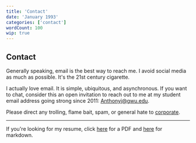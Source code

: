 ```yaml
---
title: 'Contact'
date: 'January 1993'
categories: ['contact']
wordCount: 100
wip: true
---
```


## Contact

Generally speaking, email is the best way to reach me. I avoid social media as much as possible. It's the 21st century cigarette.

I actually love email. It is simple, ubiquitous, and asynchronous. If you want to chat, consider this an open invitation to reach out to me at my student email address going strong since 2011: Anthonyj@gwu.edu.

Please direct any trolling, flame bait, spam, or general hate to [corporate](). 

--- 

If you're looking for my resume, click [here]() for a PDF and [here]() for markdown.

